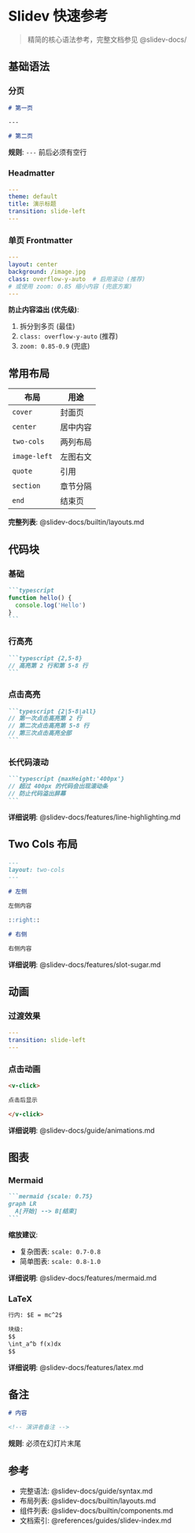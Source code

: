 # Slidev 快速参考

> 精简的核心语法参考，完整文档参见 @slidev-docs/

## 基础语法

### 分页

```markdown
# 第一页

---

# 第二页
```

**规则**: `---` 前后必须有空行

### Headmatter

```yaml
---
theme: default
title: 演示标题
transition: slide-left
---
```

### 单页 Frontmatter

```yaml
---
layout: center
background: /image.jpg
class: overflow-y-auto  # 启用滚动 (推荐)
# 或使用 zoom: 0.85 缩小内容 (兜底方案)
---
```

**防止内容溢出 (优先级)**:
1. 拆分到多页 (最佳)
2. `class: overflow-y-auto` (推荐)
3. `zoom: 0.85-0.9` (兜底)

## 常用布局

| 布局 | 用途 |
|------|------|
| `cover` | 封面页 |
| `center` | 居中内容 |
| `two-cols` | 两列布局 |
| `image-left` | 左图右文 |
| `quote` | 引用 |
| `section` | 章节分隔 |
| `end` | 结束页 |

**完整列表**: @slidev-docs/builtin/layouts.md

## 代码块

### 基础

````markdown
```typescript
function hello() {
  console.log('Hello')
}
```
````

### 行高亮

````markdown
```typescript {2,5-8}
// 高亮第 2 行和第 5-8 行
```
````

### 点击高亮

````markdown
```typescript {2|5-8|all}
// 第一次点击高亮第 2 行
// 第二次点击高亮第 5-8 行
// 第三次点击高亮全部
```
````

### 长代码滚动

````markdown
```typescript {maxHeight:'400px'}
// 超过 400px 的代码会出现滚动条
// 防止代码溢出屏幕
```
````

**详细说明**: @slidev-docs/features/line-highlighting.md

## Two Cols 布局

```markdown
---
layout: two-cols
---

# 左侧

左侧内容

::right::

# 右侧

右侧内容
```

**详细说明**: @slidev-docs/features/slot-sugar.md

## 动画

### 过渡效果

```yaml
---
transition: slide-left
---
```

### 点击动画

```markdown
<v-click>

点击后显示

</v-click>
```

**详细说明**: @slidev-docs/guide/animations.md

## 图表

### Mermaid

````markdown
```mermaid {scale: 0.75}
graph LR
  A[开始] --> B[结束]
```
````

**缩放建议**:
- 复杂图表: `scale: 0.7-0.8`
- 简单图表: `scale: 0.8-1.0`

**详细说明**: @slidev-docs/features/mermaid.md

### LaTeX

```markdown
行内: $E = mc^2$

块级:
$$
\int_a^b f(x)dx
$$
```

**详细说明**: @slidev-docs/features/latex.md

## 备注

```markdown
# 内容

<!-- 演讲者备注 -->
```

**规则**: 必须在幻灯片末尾

## 参考

- 完整语法: @slidev-docs/guide/syntax.md
- 布局列表: @slidev-docs/builtin/layouts.md
- 组件列表: @slidev-docs/builtin/components.md
- 文档索引: @references/guides/slidev-index.md
